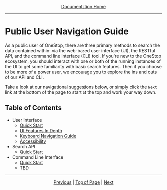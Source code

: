 <div align="center"><a href="/onestop/">Documentation Home</a></div>
<hr>

# Public User Navigation Guide
As a public user of OneStop, there are three primary methods to search the data contained within: via the web-based user interface (UI), the RESTful API, and the command line interface (CLI) tool. If you're new to the OneStop ecosystem, you should interact with one or both of the running instances of the UI to get some familiarity with basic search features. Then if you choose to be more of a power user, we encourage you to explore the ins and outs of our API and CLI.

Take a look at our navigational suggestions below, or simply click the `Next` link at the bottom of the page to start at the top and work your way down.

## Table of Contents
* User Interface
  - [Quick Start](public-user/ui/quickstart.md)
  - [UI Features In Depth](public-user/ui/features-in-depth.md)
  - [Keyboard Navigation Guide](public-user/ui/keyboard-navigation.md)
  - [Accessibility](public-user/ui/accessibility.md)
* Search API
  - [Quick Start](public-user/api/quickstart.md)
* Command Line Interface
  - [Quick Start](public-user/cli/quickstart.md)
  - TBD

<hr>
<div align="center"><a href="/onestop/">Previous</a> | <a href="#">Top of Page</a> | <a href="/onestop/public-user/ui/quickstart">Next</a></div>